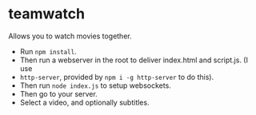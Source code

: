 # teamwatch

Allows you to watch movies together.

- Run `npm install`.
- Then run a webserver in the root to deliver index.html and script.js. (I use
- `http-server`, provided by `npm i -g http-server` to do this).
- Then run `node index.js` to setup websockets.
- Then go to your server.
- Select a video, and optionally subtitles.

